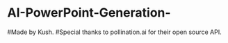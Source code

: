 # AI-PowerPoint-Generation-
#Made by Kush.
#Special thanks to pollination.ai for their open source API.
